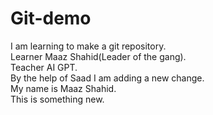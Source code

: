 # Git-demo
I am learning to make a git repository.
<br>
Learner Maaz Shahid(Leader of the gang).
<br>
Teacher AI GPT.
<br>
By the help of Saad I am adding a new change.
<br>
My name is Maaz Shahid.
<br>
This is something new.
<br>


